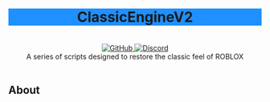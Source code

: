 <h1 align="center" style="background-color:DodgerBlue;">ClassicEngineV2</h1>
<br>
<div align="center">
  <a href="https://github.com/Hoidberg/ClassicEngineV2/blob/master/LICENSE">
    <img alt="GitHub" src="https://img.shields.io/github/license/Hoidberg/ClassicEngineV2?style=flat-square">
  </a>
  <a href="https://discord.gg/uH4VPrr">
    <img alt="Discord" src="https://img.shields.io/discord/740251504358850670?color=blue&label=discord&style=flat-square">
  </a>
</div>

<div align="center">
  A series of scripts designed to restore the classic feel of ROBLOX
</div>

<div>&nbsp;</div>

## About

